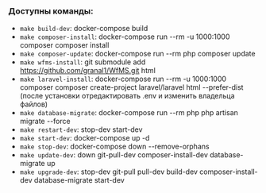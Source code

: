  
 ### Доступны команды:   
 
 * `make build-dev`: docker-compose build  
 * `make composer-install`: docker-compose run --rm -u 1000:1000 composer composer install  
 * `make composer-update`: docker-compose run --rm php composer update 
 * `make wfms-install`: git submodule add https://github.com/granal1/WfMS.git html
 * `make laravel-install`: docker-compose run --rm -u 1000:1000 composer composer create-project laravel/laravel html --prefer-dist (после установки отредактировать .env и изменить владельца файлов)  
 * `make database-migrate`: docker-compose run --rm php php artisan migrate --force  
 * `make restart-dev`: stop-dev start-dev  
 * `make start-dev`: docker-compose up -d  
 * `make stop-dev`: docker-compose down --remove-orphans  
 * `make update-dev`: down git-pull-dev composer-install-dev database-migrate up  
 * `make upgrade-dev`: stop-dev git-pull pull-dev build-dev composer-install-dev database-migrate start-dev  


